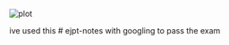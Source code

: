 ![plot](./ejpt-notes/Screenshot_3.png)



ive used this # ejpt-notes with googling to pass the exam 
